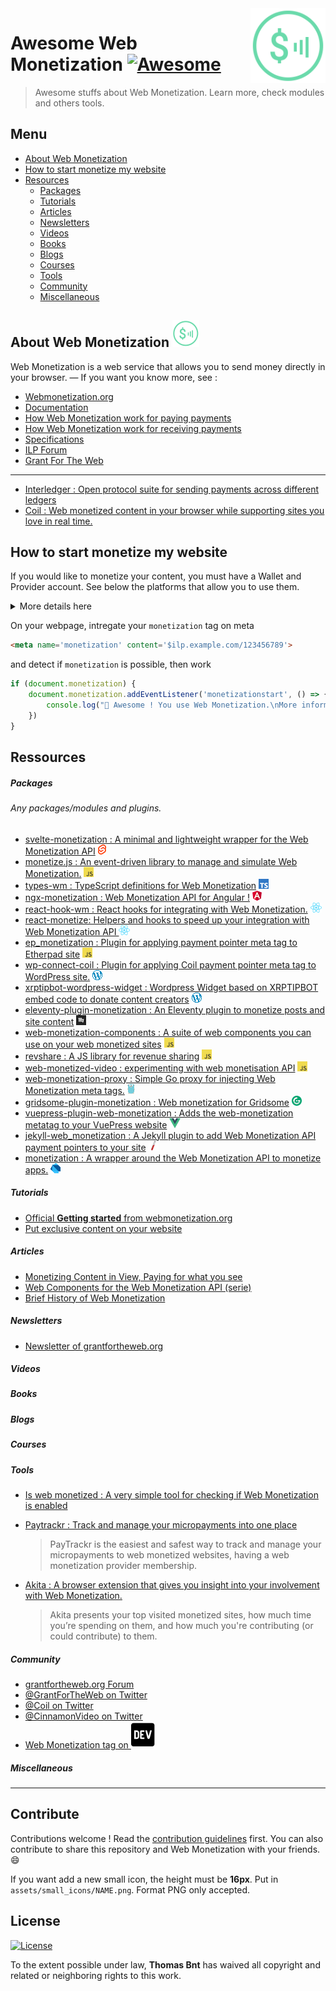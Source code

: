 <img src="assets/wm_icon_animated.svg" alt="Logo Web Monetization" align="right" width="120px" />

# Awesome Web Monetization [![Awesome](https://awesome.re/badge-flat2.svg)](https://awesome.re)


> Awesome stuffs about Web Monetization. Learn more, check modules and others tools.


## Menu

- [About Web Monetization](#About-Web-Monetization)
- [How to start monetize my website](#How-to-start-monetize-my-website)
- [Resources](#Ressources)
    - [Packages](#Packages)
    - [Tutorials](#Tutorials)
    - [Articles](#Articles)
    - [Newsletters](#Newsletters)
    - [Videos](#Videos)
    - [Books](#Books)
    - [Blogs](#Blogs)
    - [Courses](#Courses)
    - [Tools](#Tools)
    - [Community](#Community)
    - [Miscellaneous](#Miscellaneous)



## About Web Monetization ![](assets/small_icons/webmonetization.svg)

Web Monetization is a web service that allows you to send money directly in your browser. — If you want you know more, see :

- [Webmonetization.org](https://webmonetization.org/) 
- [Documentation](https://webmonetization.org/docs/getting-started.html)
- [How Web Monetization work for paying payments](https://webmonetization.org/docs/sending)
- [How Web Monetization work for receiving payments](https://webmonetization.org/docs/receiving)
- [Specifications](https://webmonetization.org/specification.html)
- [ILP Forum](https://forum.interledger.org/)
- [Grant For The Web](https://www.grantfortheweb.org/)
___
- [Interledger : Open protocol suite for sending payments across different ledgers](https://interledger.org/)
- [Coil : Web monetized content in your browser while supporting sites you love in real time.](https://coil.com)

## How to start monetize my website

If you would like to monetize your content, you must have a Wallet and Provider account. See below the platforms that allow you to use them.


<details><summary>More details here</summary>
<p>

| **Wallets** |  |  |  |  |
|:-----------:|:----------------------------------------------------------:|:------------------------------------------------------------:|:------------------------------------------------------------------:|:---------------------------------------------------------------------------------------------:|
| Name | [![Uphold](https://webmonetization.org/img/uphold_logo.svg)](https://uphold.com) | [![GateHub](https://webmonetization.org/img/gatehub_logo.svg)](https://gatehub.net) | [![Stronghold](https://webmonetization.org/img/stronghold_logo.svg)](https://stronghold.co/real-time-payments#coil) | [New Wallet ?<br>Create a issue !](https://github.com/thomasbnt/awesome-web-monetization/issues/new?assignees=thomasbnt&labels=Wallet%2C+%E2%86%94+WM+repository&template=new-wallet.md&title=%5BWa%5D) |
| Fees | None | SEPA: 1.00 EUR < 50,000 EUR<br>Wire: $15 min ($150 max) | $3 withdrawal fee |  |

If you are use already XRP Tipbot, [check here to migrate on Uphold](https://webmonetization.org/docs/xrptipbot).


| **Payments** |  |
|--------------|----------------------------------------------------------------------------|
| Name | [![Coil](https://webmonetization.org/img/coil_logo.svg)](https://coil.com) |
</p>
</details>



On your webpage, intregate your `monetization` tag on meta
```html
<meta name='monetization' content='$ilp.example.com/123456789'>
```
and detect if `monetization` is possible, then work 

```js
if (document.monetization) {
    document.monetization.addEventListener('monetizationstart', () => {
        console.log("🎉 Awesome ! You use Web Monetization.\nMore information https://webmonetization.org")
    })
}
```
## Ressources
##### Packages 

###### *Any packages/modules and plugins.*

* [svelte-monetization : A minimal and lightweight wrapper for the Web Monetization API](https://github.com/sorxrob/svelte-monetization) ![](assets/small_icons/svelte.png)
* [monetize.js : An event-driven library to manage and simulate Web Monetization.](https://github.com/sunchayn/monetize.js) ![](assets/small_icons/javascript.png)
* [types-wm : TypeScript definitions for Web Monetization](https://github.com/dacioromero/types-wm) ![](assets/small_icons/typescript.png)
* [ngx-monetization : Web Monetization API for Angular !](https://github.com/CDDelta/ngx-monetization) ![](assets/small_icons/angular.png)
* [react-hook-wm : React hooks for integrating with Web Monetization.](https://github.com/dacioromero/react-hook-wm) ![](assets/small_icons/react.png)
* [react-monetize: Helpers and hooks to speed up your integration with Web Monetization API ](https://github.com/guidovizoso/react-monetize) ![](assets/small_icons/react.png)
* [ep_monetization : Plugin for applying payment pointer meta tag to Etherpad site](https://github.com/ISNIT0/ep_monetization) ![](assets/small_icons/javascript.png)
* [wp-connect-coil : Plugin for applying Coil payment pointer meta tag to WordPress site.](https://wordpress.org/plugins/wp-connect-coil/) ![](assets/small_icons/wordpress.png)
* [xrptipbot-wordpress-widget : Wordpress Widget based on XRPTIPBOT embed code to donate content creators](https://wordpress.org/plugins/widget-xrptipbot/) ![](assets/small_icons/wordpress.png)
* [eleventy-plugin-monetization : An Eleventy plugin to monetize posts and site content](https://github.com/DanCanetti/eleventy-plugin-monetization) ![](assets/small_icons/11ty.png)
* [web-monetization-components : A suite of web components you can use on your web monetized sites](https://github.com/philnash/web-monetization-components) ![](assets/small_icons/javascript.png)
* [revshare : A JS library for revenue sharing](https://github.com/kewbish/revshare) ![](assets/small_icons/javascript.png)
* [web-monetized-video : experimenting with web monetisation API](https://github.com/Jasmin2895/web-monetized-video) ![](assets/small_icons/javascript.png)
* [web-monetization-proxy : Simple Go proxy for injecting Web Monetization meta tags.](https://github.com/tcdowney/web-monetization-proxy) ![](assets/small_icons/go.png)
* [gridsome-plugin-monetization : Web monetization for Gridsome](https://github.com/Sergix/gridsome-plugin-monetization) ![](assets/small_icons/gridsome.png)
* [vuepress-plugin-web-monetization : Adds the web-monetization metatag to your VuePress website](https://github.com/spekulatius/vuepress-plugin-web-monetization) ![](assets/small_icons/vuejs.png)
* [jekyll-web_monetization : A Jekyll plugin to add Web Monetization API payment pointers to your site](https://github.com/philnash/jekyll-web_monetization) ![](assets/small_icons/jekyll.png)
* [monetization : A wrapper around the Web Monetization API to monetize apps.](https://github.com/KNawm/monetization) ![](assets/small_icons/dart.png) 



##### Tutorials 

* [Official **Getting started** from webmonetization.org](https://webmonetization.org/docs/getting-started)
* [Put exclusive content on your website](https://webmonetization.org/docs/exclusive-content)

##### Articles

* [Monetizing Content in View, Paying for what you see](https://dev.to/godwinagedah/monetizing-content-in-view-paying-for-what-you-see-462a)
* [Web Components for the Web Monetization API (serie)](https://dev.to/philnash/web-components-for-the-web-monetization-api-4ed9)
* [Brief History of Web Monetization](https://dev.to/hammertoe/brief-history-of-web-monetization-5ech)

##### Newsletters

* [Newsletter of grantfortheweb.org](https://www.grantfortheweb.org/signup)

##### Videos
##### Books
##### Blogs
##### Courses
##### Tools

* [Is web monetized : A very simple tool for checking if Web Monetization is enabled](https://github.com/jkga/is-web-monetized)

* [Paytrackr : Track and manage your micropayments into one place](https://github.com/sorxrob/paytrackr) 

  > PayTrackr is the easiest and safest way to track and manage your micropayments to web monetized websites, having a web monetization provider membership.

* [Akita : A browser extension that gives you insight into your involvement with Web Monetization.](https://github.com/dog-s/akita)

  > Akita presents your top visited monetized sites, how much time you’re spending on them, and how much you're contributing (or could contribute) to them.

##### Community

* [grantfortheweb.org Forum](https://forum.grantfortheweb.org/)
* [@GrantForTheWeb on Twitter](https://twitter.com/GrantForTheWeb)
* [@Coil on Twitter](https://twitter.com/Coil)
* [@CinnamonVideo on Twitter](https://twitter.com/CinnamonVideo)
* [Web Monetization tag on ![DEV](assets/small_icons/devto.svg)](https://dev.to/t/webmonetization) 

##### Miscellaneous

___
## Contribute

Contributions welcome ! Read the [contribution guidelines](contributing.md) first.
You can also contribute to share this repository and Web Monetization with your friends. 😄

If you want add a new small icon, the height must be **16px**. Put in `assets/small_icons/NAME.png`. Format PNG only accepted.

## License

[![License](https://img.shields.io/github/license/thomasbnt/awesome-web-monetization.svg?style=for-the-badge)](https://github.com/thomasbnt/awesome-web-monetization/blob/master/LICENSE)

To the extent possible under law, **Thomas Bnt** has waived all copyright and
related or neighboring rights to this work.

